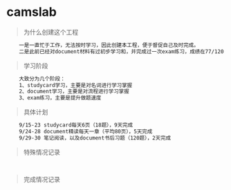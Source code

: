 # camslab

> 为什么创建这个工程
``` bash
    一是一直忙于工作，无法按时学习，因此创建本工程，便于督促自己及时完成。
    二是此前已经对document材料有过初步学习和，并完成过一次exam练习，成绩在77/120，由于书后练习并非真题，且也未达到理论上的合格成绩，因此希望静下心来深入了解，希望取得更好成绩
```

> 学习阶段
``` bash
    大致分为几个阶段：
    1、studycard学习，主要是对名词进行学习掌握
    2、document学习，主要是对流程进行学习掌握
    3、exam练习，主要是提升做题速度
```

> 具体计划
``` bash
    9/15-23 studycard每天6页（18题），9天完成
    9/24-28	document精读每天一章（平均80页），5天完成
    9/29-30	笔记阅读，以及document书后习题（120题），2天完成
```

> 特殊情况记录
``` bash
    
```

> 完成情况记录
``` bash
    
```